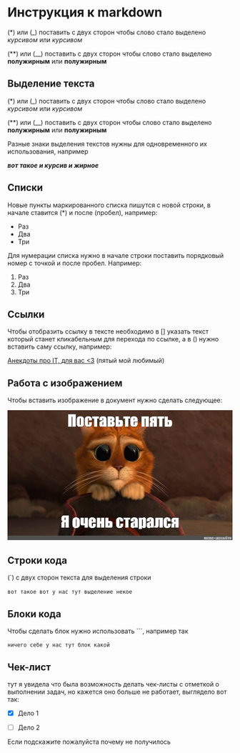 # Инструкция к markdown

(*) или (_) поставить с двух сторон чтобы слово стало выделено *курсивом* или _курсивом_

(**) или (__) поставить с двух сторон чтобы слово стало выделено **полужирным** или __полужирным__

## Выделение текста

(*) или (_) поставить с двух сторон чтобы слово стало выделено *курсивом* или _курсивом_

(**) или (__) поставить с двух сторон чтобы слово стало выделено **полужирным** или __полужирным__

Разные знаки выделения текстов нужны для одновременного их использования, например

__*вот такое и курсив и жирное*__

## Списки

Новые пункты маркированного списка пишутся с новой строки, в начале ставится (*) и после (пробел), например:

* Раз
* Два
* Три

Для нумерации списка нужно в начале строки поставить порядковый номер с точкой и после пробел. Например:

1. Раз
2. Два
3. Три

## Ссылки

Чтобы отобразить ссылку в тексте необходимо в [] указать текст который станет кликабельным для перехода по ссылке, а в () нужно вставить саму ссылку, например: 

[Анекдоты про IT, для вас <3](https://mf.grsu.by/UchProc/lib/anec) (пятый мой любимый)

## Работа с изображением

Чтобы вставить изображение в документ нужно сделать следующее:

![Моя мольба](pliz.jpeg)

## Строки кода

(`) с двух сторон текста для выделения строки 

`вот такое вот у нас тут выделение некое`

## Блоки кода

Чтобы сделать блок нужно использовать ```, например так

```
ничего себе у нас тут блок какой
```

## Чек-лист

тут я увидела что была возможность делать чек-листы с отметкой о выполнении задач, но кажется оно больше не работает, выглядело вот так:

- [x] Дело 1

- [ ] Дело 2

Если подскажите пожалуйста почему не получилось

